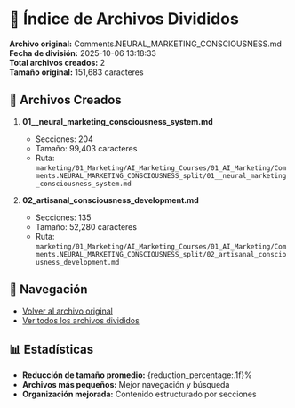 # 📁 Índice de Archivos Divididos

**Archivo original:** Comments.NEURAL_MARKETING_CONSCIOUSNESS.md  
**Fecha de división:** 2025-10-06 13:18:33  
**Total archivos creados:** 2  
**Tamaño original:** 151,683 caracteres  

## 📄 Archivos Creados

1. **01__neural_marketing_consciousness_system.md**
   - Secciones: 204
   - Tamaño: 99,403 caracteres
   - Ruta: `marketing/01_Marketing/AI_Marketing_Courses/01_AI_Marketing/Comments.NEURAL_MARKETING_CONSCIOUSNESS_split/01__neural_marketing_consciousness_system.md`

2. **02_artisanal_consciousness_development.md**
   - Secciones: 135
   - Tamaño: 52,280 caracteres
   - Ruta: `marketing/01_Marketing/AI_Marketing_Courses/01_AI_Marketing/Comments.NEURAL_MARKETING_CONSCIOUSNESS_split/02_artisanal_consciousness_development.md`


## 🔗 Navegación

- [Volver al archivo original](../Comments.NEURAL_MARKETING_CONSCIOUSNESS.md)
- [Ver todos los archivos divididos](./)

## 📊 Estadísticas

- **Reducción de tamaño promedio:** {reduction_percentage:.1f}%
- **Archivos más pequeños:** Mejor navegación y búsqueda
- **Organización mejorada:** Contenido estructurado por secciones
